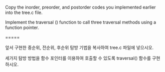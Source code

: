 Copy the inorder, preorder, and postorder codes you implemented earlier into the tree.c file.

Implement the traversal () function to call three traversal methods using a function pointer.

=====

앞서 구현한 중순위, 전순위, 후순위 탐방 기법을 복사하여 tree.c 파일에 넣으시오.

세가지 탐방 방법을 함수 포인터를 이용하여 호출할 수 있도록 traversal() 함수를 구현하시오.